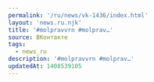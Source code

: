 ```yaml
---
permalink: '/ru/news/vk-1436/index.html'
layout: 'news.ru.njk'
title: '#molpravvrn #molprav…'
source: ВКонтакте
tags:
  - news_ru
description: '#molpravvrn #molprav…'
updatedAt: 1408539105
---
```


